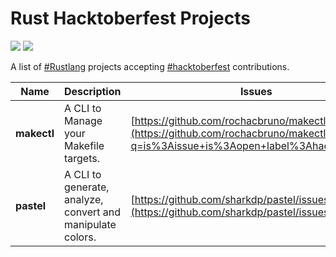 # Rust Hacktoberfest Projects

![](https://www.rust-lang.org/static/images/rust-logo-blk.svg)
![](https://hacktoberfest.digitalocean.com/assets/logo-hf19-header-8245176fe235ab5d942c7580778a914110fa06a23c3d55bf40e2d061809d8785.svg)

A list of [#Rustlang](https://rust-lang.org) projects accepting [#hacktoberfest](https://hacktoberfest.digitalocean.com) contributions.

Name | Description | Issues | Tags
--- | --- | --- | ---
**makectl** | A CLI to Manage your Makefile targets. | [https://github.com/rochacbruno/makectl/issues](https://github.com/rochacbruno/makectl/issues?q=is%3Aissue+is%3Aopen+label%3Ahacktoberfest) | CLI, Clap, Serde
**pastel**  | A CLI to generate, analyze, convert and manipulate colors. | [https://github.com/sharkdp/pastel/issues](https://github.com/sharkdp/pastel/issues) | Colors, Color-space, converter 